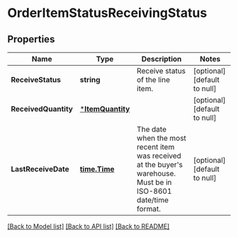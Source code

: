 # OrderItemStatusReceivingStatus

## Properties
Name | Type | Description | Notes
------------ | ------------- | ------------- | -------------
**ReceiveStatus** | **string** | Receive status of the line item. | [optional] [default to null]
**ReceivedQuantity** | [***ItemQuantity**](ItemQuantity.md) |  | [optional] [default to null]
**LastReceiveDate** | [**time.Time**](time.Time.md) | The date when the most recent item was received at the buyer&#x27;s warehouse. Must be in ISO-8601 date/time format. | [optional] [default to null]

[[Back to Model list]](../README.md#documentation-for-models) [[Back to API list]](../README.md#documentation-for-api-endpoints) [[Back to README]](../README.md)

